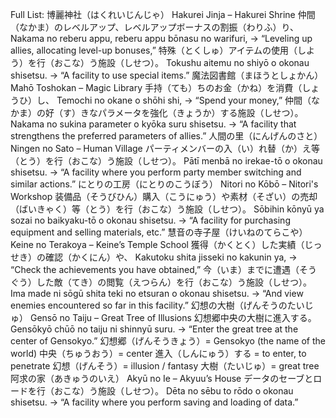 Full List:
博麗神社（はくれいじんじゃ）
Hakurei Jinja – Hakurei Shrine
	仲間（なかま）のレベルアップ、レベルアップボーナスの割振（わりふ）り、
	Nakama no reberu appu, reberu appu bōnasu no warifuri,
	→ “Leveling up allies, allocating level-up bonuses,”
	特殊（とくしゅ）アイテムの使用（しよう）を行（おこな）う施設（しせつ）。
	Tokushu aitemu no shiyō o okonau shisetsu.
	→ “A facility to use special items.”
魔法図書館（まほうとしょかん）
Mahō Toshokan – Magic Library
	手持（ても）ちのお金（かね）を消費（しょうひ）し、
	Temochi no okane o shōhi shi,
	→ “Spend your money,”
	仲間（なかま）の好（す）きなパラメータを強化（きょうか）する施設（しせつ）。
	Nakama no sukina parameter o kyōka suru shisetsu.
	→ “A facility that strengthens the preferred parameters of allies.”
人間の里（にんげんのさと）
Ningen no Sato – Human Village
	パーティメンバーの入（い）れ替（か）え等（とう）を行（おこな）う施設（しせつ）。
	Pātī menbā no irekae-tō o okonau shisetsu.
	→ “A facility where you perform party member switching and similar actions.”
にとりの工房（にとりのこうぼう）
Nitori no Kōbō – Nitori's Workshop
	装備品（そうびひん）購入（こうにゅう）や素材（そざい）の売却（ばいきゃく）等（とう）を行（おこな）う施設（しせつ）。
	Sōbihin kōnyū ya sozai no baikyaku-tō o okonau shisetsu.
	→ “A facility for purchasing equipment and selling materials, etc.”
慧音の寺子屋（けいねのてらこや）
Keine no Terakoya – Keine’s Temple School
	獲得（かくとく）した実績（じっせき）の確認（かくにん）や、
	Kakutoku shita jisseki no kakunin ya,
	→ “Check the achievements you have obtained,”
	今（いま）までに遭遇（そうぐう）した敵（てき）の閲覧（えつらん）を行（おこな）う施設（しせつ）。
	Ima made ni sōgū shita teki no etsuran o okonau shisetsu.
	→ “And view enemies encountered so far in this facility.”
幻想の大樹（げんそうのたいじゅ）
Gensō no Taiju – Great Tree of Illusions
	幻想郷中央の大樹に進入する。
	Gensōkyō chūō no taiju ni shinnyū suru.
	→ “Enter the great tree at the center of Gensokyo.”
	幻想郷（げんそうきょう）= Gensokyo (the name of the world)
	中央（ちゅうおう）= center
	進入（しんにゅう）する = to enter, to penetrate
	幻想（げんそう）= illusion / fantasy
	大樹（たいじゅ）= great tree
阿求の家（あきゅうのいえ）
Akyū no Ie – Akyuu’s House
	データのセーブとロードを行（おこな）う施設（しせつ）。
	Dēta no sēbu to rōdo o okonau shisetsu.
	→ “A facility where you perform saving and loading of data.”
